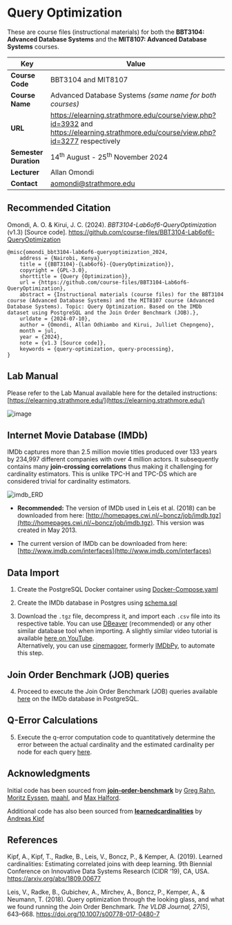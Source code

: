 # Query Optimization

These are course files (instructional materials) for both the **BBT3104: Advanced Database Systems** and the **MIT8107: Advanced Database Systems** courses.

| **Key**                                                               | Value                                                                                                                                                                              |
|---------------|---------------------------------------------------------|
| **Course Code**                                                       | BBT3104 and MIT8107                                                                                                                                                                            |
| **Course Name**                                                       | Advanced Database Systems _(same name for both courses)_                                                                                                                                                           |
| **URL**                                                               | <https://elearning.strathmore.edu/course/view.php?id=3932> and <https://elearning.strathmore.edu/course/view.php?id=3277> respectively                                                                                                                         |
| **Semester Duration**                                                 | 14<sup>th</sup> August - 25<sup>th</sup> November 2024                                                                                                                       |
| **Lecturer**                                                          | Allan Omondi                                                                                                                                                                       |
| **Contact**                                                           | aomondi@strathmore.edu                                                                                                                                                      |

## Recommended Citation
Omondi, A. O. & Kirui, J. C. (2024). _BBT3104-Lab6of6-QueryOptimization_ (v1.3) [Source code]. https://github.com/course-files/BBT3104-Lab6of6-QueryOptimization
```
@misc{omondi_bbt3104-lab6of6-queryoptimization_2024,
	address = {Nairobi, Kenya},
	title = {{BBT3104}-{Lab6of6}-{QueryOptimization}},
	copyright = {GPL-3.0},
	shorttitle = {Query {Optimization}},
	url = {https://github.com/course-files/BBT3104-Lab6of6-QueryOptimization},
	abstract = {Instructional materials (course files) for the BBT3104 course (Advanced Database Systems) and the MIT8107 course (Advanced Database Systems). Topic: Query Optimization. Based on the IMDb dataset using PostgreSQL and the Join Order Benchmark (JOB).},
	urldate = {2024-07-10},
	author = {Omondi, Allan Odhiambo and Kirui, Julliet Chepngeno},
	month = jul,
	year = {2024},
	note = {v1.3 [Source code]},
	keywords = {query-optimization, query-processing},
}
```
## Lab Manual
Please refer to the Lab Manual available here for the detailed instructions: [https://elearning.strathmore.edu/](https://elearning.strathmore.edu/)

![image](https://github.com/course-files/BBT3104-Lab6of6-QueryOptimization/assets/137632706/a3cc26aa-2230-4df6-b0bd-ebf523fafe56)

## Internet Movie Database (IMDb)

IMDb captures more than 2.5 million movie titles produced over 133 years by 234,997 different companies with over 4 million actors. It subsequently contains many **join-crossing correlations** thus making it challenging for cardinality estimators. This is unlike TPC-H and TPC-DS which are considered trivial for cardinality estimators.

![imdb_ERD](https://github.com/course-files/BBT3104-Lab6of6-QueryOptimization/assets/137632706/a7202d6e-c345-498e-9fa2-dd9d5a834a08)

* **Recommended:** The version of IMDb used in Leis et al. (2018) can be downloaded from here: [http://homepages.cwi.nl/~boncz/job/imdb.tgz](http://homepages.cwi.nl/~boncz/job/imdb.tgz). This version was created in May 2013.

* The current version of IMDb can be
downloaded from here: [http://www.imdb.com/interfaces](http://www.imdb.com/interfaces)

## Data Import

1. Create the PostgreSQL Docker container using [Docker-Compose.yaml](/Docker-Compose.yaml)

2. Create the IMDb database in Postgres using [schema.sql](Internet-Movie-Database--IMBDb/schema.sql)

3. Download the `.tgz` file, decompress it, and import each `.csv` file into its respective table. You can use [DBeaver](https://dbeaver.io/) (recommended) or any other similar database tool when importing. A slightly similar video tutorial is available [here on YouTube](https://youtu.be/PKpzDL-yRPw?si=Y32Hqp3k0ZO9Kwm7).<br> Alternatively, you can use [cinemagoer](https://pypi.org/project/cinemagoer/), formerly [IMDbPy](https://pypi.org/project/IMDbPY/), to automate this step.

## Join Order Benchmark (JOB) queries

4. Proceed to execute the Join Order Benchmark (JOB) queries available [here](/Join-Order-Benchmark-queries) on the IMDb database in PostgreSQL.

## Q-Error Calculations

5. Execute the q-error computation code to quantitatively determine the error between the actual cardinality and the estimated cardinality per node for each query [here](q-error/cardinality-based-q-error-per-node-using-yaml.py).

## Acknowledgments

Initial code has been sourced from **[join-order-benchmark](https://github.com/gregrahn/join-order-benchmark)** by [Greg Rahn](https://github.com/gregrahn), [Moritz Eyssen](https://github.com/mrzzzrm), [maahl](https://github.com/maahl), and [Max Halford](https://github.com/MaxHalford).

Additional code has also been sourced from **[learnedcardinalities](https://github.com/andreaskipf/learnedcardinalities)** by [Andreas Kipf](https://github.com/andreaskipf)

## References

Kipf, A., Kipf, T., Radke, B., Leis, V., Boncz, P., & Kemper, A. (2019). Learned cardinalities: Estimating correlated joins with deep learning. 9th Biennial Conference on Innovative Data Systems Research (CIDR ‘19), CA, USA. https://arxiv.org/abs/1809.00677


Leis, V., Radke, B., Gubichev, A., Mirchev, A., Boncz, P., Kemper, A., & Neumann, T. (2018). Query optimization through the looking glass, and what we found running the Join Order Benchmark. _The VLDB Journal, 27_(5), 643–668. <https://doi.org/10.1007/s00778-017-0480-7>
